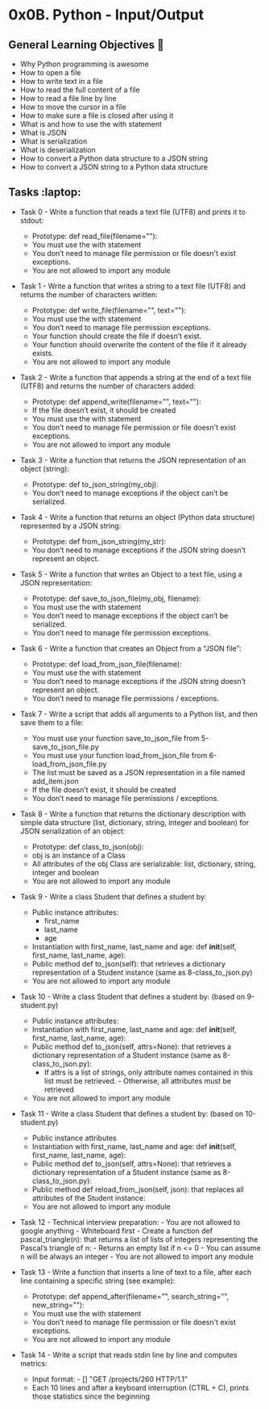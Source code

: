 # 0x0B. Python - Input/Output

## General Learning Objectives :page_with_curl:

* Why Python programming is awesome
* How to open a file
* How to write text in a file
* How to read the full content of a file
* How to read a file line by line
* How to move the cursor in a file
* How to make sure a file is closed after using it
* What is and how to use the with statement
* What is JSON
* What is serialization
* What is deserialization
* How to convert a Python data structure to a JSON string
* How to convert a JSON string to a Python data structure

## Tasks :laptop:

* Task 0 - Write a function that reads a text file (UTF8) and prints it to stdout:
    - Prototype: def read_file(filename=""):
    - You must use the with statement
    - You don’t need to manage file permission or file doesn't exist exceptions.
    - You are not allowed to import any module

* Task 1 - Write a function that writes a string to a text file (UTF8) and returns the number of characters written:
    - Prototype: def write_file(filename="", text=""):
    - You must use the with statement
    - You don’t need to manage file permission exceptions.
    - Your function should create the file if doesn’t exist.
    - Your function should overwrite the content of the file if it already exists.
    - You are not allowed to import any module

* Task 2 - Write a function that appends a string at the end of a text file (UTF8) and returns the number of characters added:
    - Prototype: def append_write(filename="", text=""):
    - If the file doesn’t exist, it should be created
    - You must use the with statement
    - You don’t need to manage file permission or file doesn't exist exceptions.
    - You are not allowed to import any module

* Task 3 - Write a function that returns the JSON representation of an object (string):
    - Prototype: def to_json_string(my_obj):
    - You don’t need to manage exceptions if the object can’t be serialized.

* Task 4 - Write a function that returns an object (Python data structure) represented by a JSON string:
    - Prototype: def from_json_string(my_str):
    - You don’t need to manage exceptions if the JSON string doesn’t represent an object.

* Task 5 - Write a function that writes an Object to a text file, using a JSON representation:
    - Prototype: def save_to_json_file(my_obj, filename):
    - You must use the with statement
    - You don’t need to manage exceptions if the object can’t be serialized.
    - You don’t need to manage file permission exceptions.

* Task 6 - Write a function that creates an Object from a “JSON file”:
    - Prototype: def load_from_json_file(filename):
    - You must use the with statement
    - You don’t need to manage exceptions if the JSON string doesn’t represent an object.
    - You don’t need to manage file permissions / exceptions.

* Task 7 - Write a script that adds all arguments to a Python list, and then save them to a file:
    - You must use your function save_to_json_file from 5-save_to_json_file.py
    - You must use your function load_from_json_file from 6-load_from_json_file.py
    - The list must be saved as a JSON representation in a file named add_item.json
    - If the file doesn’t exist, it should be created
    - You don’t need to manage file permissions / exceptions.

* Task 8 - Write a function that returns the dictionary description with simple data structure (list, dictionary, string, integer 
            and boolean) for JSON serialization of an object:
    - Prototype: def class_to_json(obj):
    - obj is an instance of a Class
    - All attributes of the obj Class are serializable: list, dictionary, string, integer and boolean
    - You are not allowed to import any module

* Task 9 - Write a class Student that defines a student by:
    - Public instance attributes:
         - first_name
         - last_name
         - age
    - Instantiation with first_name, last_name and age: def __init__(self, first_name, last_name, age):
    - Public method def to_json(self): that retrieves a dictionary representation of a Student instance (same as 8-class_to_json.py)
    - You are not allowed to import any module

* Task 10 - Write a class Student that defines a student by: (based on 9-student.py)
    - Public instance attributes:
    - Instantiation with first_name, last_name and age: def __init__(self, first_name, last_name, age):
    - Public method def to_json(self, attrs=None): that retrieves a dictionary representation of a Student instance (same as 8-class_to_json.py):
         - If attrs is a list of strings, only attribute names contained in this list must be retrieved.
          - Otherwise, all attributes must be retrieved
    - You are not allowed to import any module

* Task 11 - Write a class Student that defines a student by: (based on 10-student.py)
    - Public instance attributes
    - Instantiation with first_name, last_name and age: def __init__(self, first_name, last_name, age):
    - Public method def to_json(self, attrs=None): that retrieves a dictionary representation of a Student instance (same as 8-class_to_json.py):
    - Public method def reload_from_json(self, json): that replaces all attributes of the Student instance:
    - You are not allowed to import any module

* Task 12 - Technical interview preparation:
             - You are not allowed to google anything
             - Whiteboard first
        - Create a function def pascal_triangle(n): that returns a list of lists of integers representing the Pascal’s triangle of n:
            - Returns an empty list if n <= 0
            - You can assume n will be always an integer
            - You are not allowed to import any module

* Task 13 - Write a function that inserts a line of text to a file, after each line containing a specific string (see example):
    - Prototype: def append_after(filename="", search_string="", new_string=""):
    - You must use the with statement
    - You don’t need to manage file permission or file doesn't exist exceptions.
    - You are not allowed to import any module

* Task 14 - Write a script that reads stdin line by line and computes metrics:
    - Input format: <IP Address> - [<date>] "GET /projects/260 HTTP/1.1" <status code> <file size>
    - Each 10 lines and after a keyboard interruption (CTRL + C), prints those statistics since the beginning